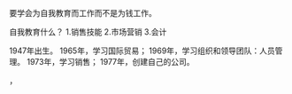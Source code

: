 要学会为自我教育而工作而不是为钱工作。

自我教育什么？
1.销售技能
2.市场营销
3.会计

1947年出生。
1965年，学习国际贸易；
1969年，学习组织和领导团队：人员管理。
1973年，学习销售；
1977年，创建自己的公司。

，

